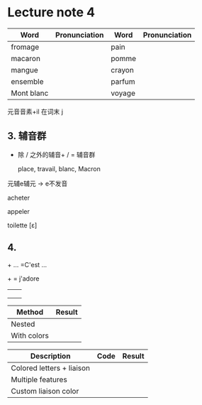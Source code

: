 # Lecture note 4

  <Pron word="" phonetic="" lang="fr-FR" :phonetic-only="true" :show-speaker="true"/>

| Word       | Pronunciation                                                | Word   | Pronunciation                                                |
| ---------- | ------------------------------------------------------------ | ------ | ------------------------------------------------------------ |
| fromage    | <Pron word="fromage" phonetic="frɔma:ʒ" lang="fr-FR" :phonetic-only="true" :show-speaker="true"/> | pain   | <Pron word="pain" phonetic="pɛ̃" lang="fr-FR" :phonetic-only="true" :show-speaker="true"/> |
| macaron    | <Pron word="macaron" phonetic="makarɔ̃" lang="fr-FR" :phonetic-only="true" :show-speaker="true"/> | pomme  | <Pron word="pomme" phonetic="pɔm" lang="fr-FR" :phonetic-only="true" :show-speaker="true"/> |
| mangue     | <Pron word="mangue" phonetic="mɑ̃g" lang="fr-FR" :phonetic-only="true" :show-speaker="true"/> | crayon | <Pron word="crayon" phonetic="krεjɔ̃" lang="fr-FR" :phonetic-only="true" :show-speaker="true"/> |
| ensemble   | <Pron word="ensemble" phonetic="ɑ̃sɑ̃bl" lang="fr-FR" :phonetic-only="true" :show-speaker="true"/> | parfum | <Pron word="parfum" phonetic="parfœ̃" lang="fr-FR" :phonetic-only="true" :show-speaker="true"/> |
| Mont blanc | <Pron word="Mont blanc" phonetic="mɔ̃ blɑ̃, -∫" lang="fr-FR" :phonetic-only="true" :show-speaker="true"/> | voyage | <Pron word="voyage" phonetic="vwajaʒ" lang="fr-FR" :phonetic-only="true" :show-speaker="true"/> |

元音音素+il 在词末 j

## 3. 辅音群

- 除 <Pron word="l" phonetic="l" lang="fr-FR" :phonetic-only="true" /> / <Pron word="r" phonetic="r" lang="fr-FR" :phonetic-only="true" /> 之外的辅音+ <Pron word="l" phonetic="l" lang="fr-FR" :phonetic-only="true" /> / <Pron word="r" phonetic="r" lang="fr-FR" :phonetic-only="true" /> = 辅音群

  place, travail, blanc, Macron



元辅e辅元 -> e不发音

acheter

appeler <Pron word="appeler" phonetic="aple" lang="fr-FR" :phonetic-only="true" :show-speaker="true"/> 

toilette [ε]

<Word text="om<e,blue>l<e,red>tte" />

## 4. 

<Word text="" />

<Word text="C<e,gray>" /> + <Word text="<e,red>st" />... =C'est ... <br>

<Word text="j<e,gray>" /> + <Word text="<a,red>dore" /> = j'adore <br>





|      |      |
|---------|------|
|      |      |
|      |      |
|      |      |

| Method | Result |
|--------|--------|
| Nested | <Liaison text="Le livre[~]est intéressant" /> |
| With colors | <Word text="<L,masculine>e livre" /><Liaison text="[~]" /><Word text="<e,feminine>st intéressant" /> |



| Description | Code | Result |
|-------------|------|--------|
| Colored letters + liaison |  | <WordLiaison text="<L,masculine>e livre[~]est bon" /> |
| Multiple features |  | <WordLiaison text="<I,verb>l[~]<e,feminine>st tr<è,red>s b<e,blue>au" /> |
| Custom liaison color |  | <WordLiaison text="<N,noun>ous[~,green]avons" liaisonColor="green" /> |